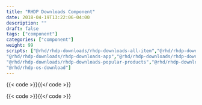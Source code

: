 ```yaml
---
title: "RHDP Downloads Component"
date: 2018-04-19T13:22:06-04:00
description: ""
draft: false
tags: ["component"]
categories: ["component"]
weight: 99
scripts: ["@rhd/rhdp-downloads/rhdp-downloads-all-item","@rhd/rhdp-downloads/rhdp-downloads-all",
"@rhd/rhdp-downloads/rhdp-downloads-app","@rhd/rhdp-downloads/rhdp-downloads-popular-product",
"@rhd/rhdp-downloads/rhdp-downloads-popular-products","@rhd/rhdp-downloads/rhdp-downloads-products",
"@rhd/rhdp-os-download"]
---
```

{{< code >}}<rhdp-os-download product-code="rhel" download-url="https://developers.redhat.com/download-manager/content/origin/files/sha256/60/60a0be5aeed1f08f2bb7599a578c89ec134b4016cd62a8604b29f15d543a469c/rhel-server-7.6-x86_64-dvd.iso" name="Red Hat Enterprise Linux" version="7.6.0" platform-type="RHEL"></rhdp-os-download>{{</ code >}}

{{< code >}}<rhdp-downloads-app url="https://developers.redhat.com/download-manager/rest/available/rhel,eap,devstudio,fuse,datagrid,eap,webserver,cdk,devsuite,amq,brms,bpmsuite,datavirt,mobileplatform,openshift,openjdk,dotnet,migrationtoolkit?nv=1"></rhdp-downloads>{{</ code >}}
